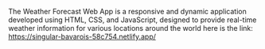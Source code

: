 The Weather Forecast Web App is a responsive and dynamic application developed using HTML, CSS, and JavaScript, designed to provide real-time weather information for various locations around the world
here is the link: https://singular-bavarois-58c754.netlify.app/
